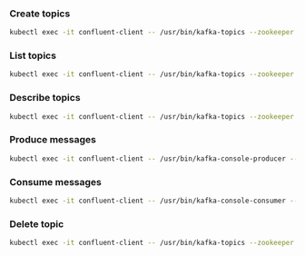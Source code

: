 ### Create topics

```bash
kubectl exec -it confluent-client -- /usr/bin/kafka-topics --zookeeper ut-zookeeper --topic topic1 --create --partitions 3 --replication-factor 1
```

### List topics

```bash
kubectl exec -it confluent-client -- /usr/bin/kafka-topics --zookeeper ut-zookeeper:2181 --list
```

### Describe topics

```bash
kubectl exec -it confluent-client -- /usr/bin/kafka-topics --zookeeper ut-zookeeper:2181 --describe
```

### Produce messages

```bash
kubectl exec -it confluent-client -- /usr/bin/kafka-console-producer --broker-list ut-kafka:9092 --topic topic1
```

### Consume messages

```bash
kubectl exec -it confluent-client -- /usr/bin/kafka-console-consumer --bootstrap-server ut-kafka:9092 --topic topic1 --from-beginning
```

### Delete topic

```bash
kubectl exec -it confluent-client -- /usr/bin/kafka-topics --zookeeper ut-zookeeper:2181 --delete --topic topic1
```
